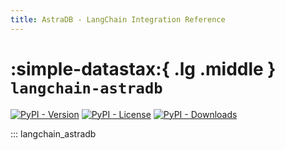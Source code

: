 ```yaml
---
title: AstraDB - LangChain Integration Reference
---
```


# :simple-datastax:{ .lg .middle } `langchain-astradb`

[![PyPI - Version](https://img.shields.io/pypi/v/langchain-astradb?label=%20)](https://pypi.org/project/langchain-astradb/#history)
[![PyPI - License](https://img.shields.io/pypi/l/langchain-astradb)](https://opensource.org/licenses/MIT)
[![PyPI - Downloads](https://img.shields.io/pepy/dt/langchain-astradb)](https://pypistats.org/packages/langchain-astradb)

::: langchain_astradb

